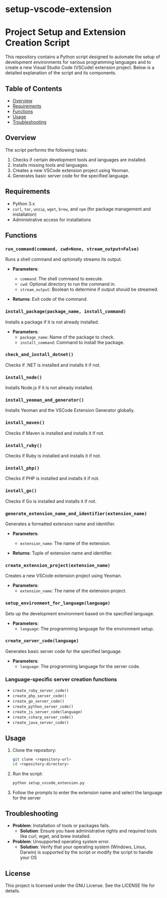 # setup-vscode-extension

# Project Setup and Extension Creation Script

This repository contains a Python script designed to automate the setup of development environments for various programming languages and to create a new Visual Studio Code (VSCode) extension project. Below is a detailed explanation of the script and its components.

## Table of Contents
- [Overview](#overview)
- [Requirements](#requirements)
- [Functions](#functions)
- [Usage](#usage)
- [Troubleshooting](#troubleshooting)

## Overview

The script performs the following tasks:
1. Checks if certain development tools and languages are installed.
2. Installs missing tools and languages.
3. Creates a new VSCode extension project using Yeoman.
4. Generates basic server code for the specified language.

## Requirements

- Python 3.x
- `curl`, `tar`, `unzip`, `wget`, `brew`, and `npm` (for package management and installation)
- Administrative access for installations

## Functions

### `run_command(command, cwd=None, stream_output=False)`

Runs a shell command and optionally streams its output.

- **Parameters**:
  - `command`: The shell command to execute.
  - `cwd`: Optional directory to run the command in.
  - `stream_output`: Boolean to determine if output should be streamed.

- **Returns**: Exit code of the command.

### `install_package(package_name, install_command)`

Installs a package if it is not already installed.

- **Parameters**:
  - `package_name`: Name of the package to check.
  - `install_command`: Command to install the package.

### `check_and_install_dotnet()`

Checks if .NET is installed and installs it if not.

### `install_node()`

Installs Node.js if it is not already installed.

### `install_yeoman_and_generator()`

Installs Yeoman and the VSCode Extension Generator globally.

### `install_maven()`

Checks if Maven is installed and installs it if not.

### `install_ruby()`

Checks if Ruby is installed and installs it if not.

### `install_php()`

Checks if PHP is installed and installs it if not.

### `install_go()`

Checks if Go is installed and installs it if not.

### `generate_extension_name_and_identifier(extension_name)`

Generates a formatted extension name and identifier.

- **Parameters**:
  - `extension_name`: The name of the extension.

- **Returns**: Tuple of extension name and identifier.

### `create_extension_project(extension_name)`

Creates a new VSCode extension project using Yeoman.

- **Parameters**:
  - `extension_name`: The name of the extension project.

### `setup_environment_for_language(language)`

Sets up the development environment based on the specified language.

- **Parameters**:
  - `language`: The programming language for the environment setup.

### `create_server_code(language)`

Generates basic server code for the specified language.

- **Parameters**:
  - `language`: The programming language for the server code.

### Language-specific server creation functions

- `create_ruby_server_code()`
- `create_php_server_code()`
- `create_go_server_code()`
- `create_python_server_code()`
- `create_js_server_code(language)`
- `create_csharp_server_code()`
- `create_java_server_code()`

## Usage

1. Clone the repository:
   ```bash
   git clone <repository-url>
   cd <repository-directory>
   ```
2. Run the script:
   ```bash
   python setup_vscode_extension.py
   ```
3. Follow the prompts to enter the extension name and select the language for the server

## Troubleshooting
- **Problem**: Installation of tools or packages fails.
  - **Solution**: Ensure you have administrative rights and required tools like curl, wget, and brew installed.
- **Problem**: Unsupported operating system error.
  - **Solution**: Verify that your operating system (Windows, Linux, Darwin) is supported by the script or modify the script to handle your OS

## License
This project is licensed under the GNU License. See the LICENSE file for details.
